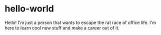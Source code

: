 # hello-world

Hello! I'm just a person that wants to escape the rat race of office life. I'm here
to learn cool new stuff and make a career out of it.
